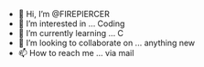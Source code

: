 - 👋 Hi, I’m @FIREPIERCER
- 👀 I’m interested in ... Coding
- 🌱 I’m currently learning ... C
- 💞️ I’m looking to collaborate on ... anything new 
- 📫 How to reach me ... via mail

<!---
FIREPIERCER/FIREPIERCER is a ✨ special ✨ repository because its `README.md` (this file) appears on your GitHub profile.
You can click the Preview link to take a look at your changes.
--->
